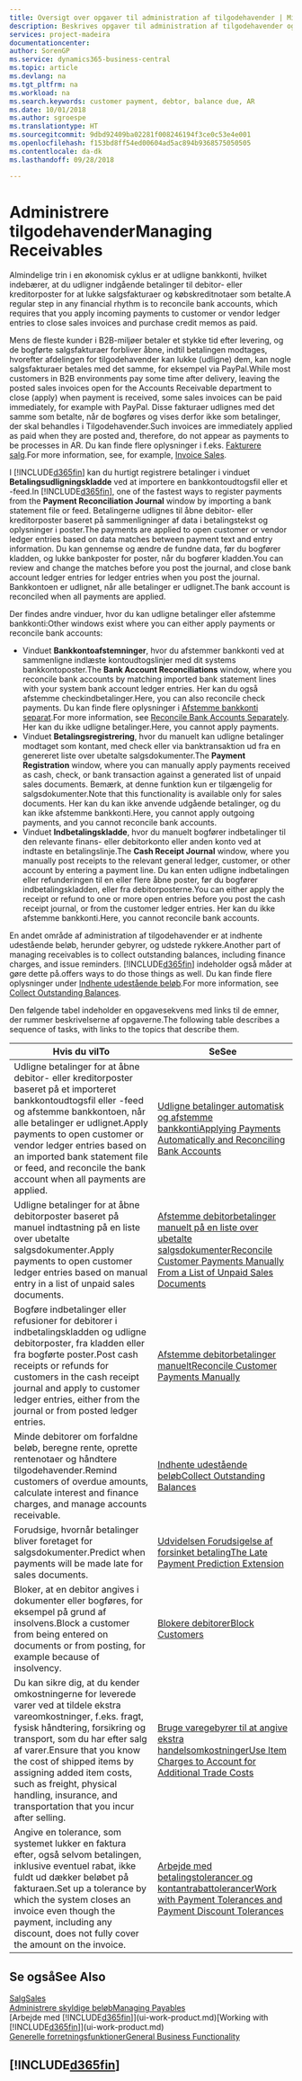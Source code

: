 ```yaml
---
title: Oversigt over opgaver til administration af tilgodehavender | Microsoft Docs
description: Beskrives opgaver til administration af tilgodehavender og udligning af betalinger til debitor- eller kreditorposter.
services: project-madeira
documentationcenter: 
author: SorenGP
ms.service: dynamics365-business-central
ms.topic: article
ms.devlang: na
ms.tgt_pltfrm: na
ms.workload: na
ms.search.keywords: customer payment, debtor, balance due, AR
ms.date: 10/01/2018
ms.author: sgroespe
ms.translationtype: HT
ms.sourcegitcommit: 9dbd92409ba02281f008246194f3ce0c53e4e001
ms.openlocfilehash: f153bd8ff54ed00604ad5ac894b9368575050505
ms.contentlocale: da-dk
ms.lasthandoff: 09/28/2018

---
```

# <a name="managing-receivables"></a><span data-ttu-id="b5826-103">Administrere tilgodehavender</span><span class="sxs-lookup"><span data-stu-id="b5826-103">Managing Receivables</span></span>
<span data-ttu-id="b5826-104">Almindelige trin i en økonomisk cyklus er at udligne bankkonti, hvilket indebærer, at du udligner indgående betalinger til debitor- eller kreditorposter for at lukke salgsfakturaer og købskreditnotaer som betalte.</span><span class="sxs-lookup"><span data-stu-id="b5826-104">A regular step in any financial rhythm is to reconcile bank accounts, which requires that you apply incoming payments to customer or vendor ledger entries to close sales invoices and purchase credit memos as paid.</span></span>

<span data-ttu-id="b5826-105">Mens de fleste kunder i B2B-miljøer betaler et stykke tid efter levering, og de bogførte salgsfakturaer forbliver åbne, indtil betalingen modtages, hvorefter afdelingen for tilgodehavender kan lukke (udligne) dem, kan nogle salgsfakturaer betales med det samme, for eksempel via PayPal.</span><span class="sxs-lookup"><span data-stu-id="b5826-105">While most customers in B2B environments pay some time after delivery, leaving the posted sales invoices open for the Accounts Receivable department to close (apply) when payment is received, some sales invoices can be paid immediately, for example with PayPal.</span></span> <span data-ttu-id="b5826-106">Disse fakturaer udlignes med det samme som betalte, når de bogføres og vises derfor ikke som betalinger, der skal behandles i Tilgodehavender.</span><span class="sxs-lookup"><span data-stu-id="b5826-106">Such invoices are immediately applied as paid when they are posted and, therefore, do not appear as payments to be processes in AR.</span></span> <span data-ttu-id="b5826-107">Du kan finde flere oplysninger i f.eks. [Fakturere salg](sales-how-invoice-sales.md).</span><span class="sxs-lookup"><span data-stu-id="b5826-107">For more information, see, for example, [Invoice Sales](sales-how-invoice-sales.md).</span></span>  

<span data-ttu-id="b5826-108">I [!INCLUDE[d365fin](includes/d365fin_md.md)] kan du hurtigt registrere betalinger i vinduet **Betalingsudligningskladde** ved at importere en bankkontoudtogsfil eller et -feed.</span><span class="sxs-lookup"><span data-stu-id="b5826-108">In [!INCLUDE[d365fin](includes/d365fin_md.md)], one of the fastest ways to register payments from the **Payment Reconciliation Journal** window by importing a bank statement file or feed.</span></span> <span data-ttu-id="b5826-109">Betalingerne udlignes til åbne debitor- eller kreditorposter baseret på sammenligninger af data i betalingstekst og oplysninger i poster.</span><span class="sxs-lookup"><span data-stu-id="b5826-109">The payments are applied to open customer or vendor ledger entries based on data matches between payment text and entry information.</span></span> <span data-ttu-id="b5826-110">Du kan gennemse og ændre de fundne data, før du bogfører kladden, og lukke bankposter for poster, når du bogfører kladden.</span><span class="sxs-lookup"><span data-stu-id="b5826-110">You can review and change the matches before you post the journal, and close bank account ledger entries for ledger entries when you post the journal.</span></span> <span data-ttu-id="b5826-111">Bankkontoen er udlignet, når alle betalinger er udlignet.</span><span class="sxs-lookup"><span data-stu-id="b5826-111">The bank account is reconciled when all payments are applied.</span></span>

<span data-ttu-id="b5826-112">Der findes andre vinduer, hvor du kan udligne betalinger eller afstemme bankkonti:</span><span class="sxs-lookup"><span data-stu-id="b5826-112">Other windows exist where you can either apply payments or reconcile bank accounts:</span></span>

* <span data-ttu-id="b5826-113">Vinduet **Bankkontoafstemninger**, hvor du afstemmer bankkonti ved at sammenligne indlæste kontoudtogslinjer med dit systems bankkontoposter.</span><span class="sxs-lookup"><span data-stu-id="b5826-113">The **Bank Account Reconciliations** window, where you reconcile bank accounts by matching imported bank statement lines with your system bank account ledger entries.</span></span> <span data-ttu-id="b5826-114">Her kan du også afstemme checkindbetalinger.</span><span class="sxs-lookup"><span data-stu-id="b5826-114">Here, you can also reconcile check payments.</span></span> <span data-ttu-id="b5826-115">Du kan finde flere oplysninger i [Afstemme bankkonti separat](bank-how-reconcile-bank-accounts-separately.md).</span><span class="sxs-lookup"><span data-stu-id="b5826-115">For more information, see [Reconcile Bank Accounts Separately](bank-how-reconcile-bank-accounts-separately.md).</span></span> <span data-ttu-id="b5826-116">Her kan du ikke udligne betalinger.</span><span class="sxs-lookup"><span data-stu-id="b5826-116">Here, you cannot apply payments.</span></span>
* <span data-ttu-id="b5826-117">Vinduet **Betalingsregistrering**, hvor du manuelt kan udligne betalinger modtaget som kontant, med check eller via banktransaktion ud fra en genereret liste over ubetalte salgsdokumenter.</span><span class="sxs-lookup"><span data-stu-id="b5826-117">The **Payment Registration** window, where you can manually apply payments received as cash, check, or bank transaction against a generated list of unpaid sales documents.</span></span> <span data-ttu-id="b5826-118">Bemærk, at denne funktion kun er tilgængelig for salgsdokumenter.</span><span class="sxs-lookup"><span data-stu-id="b5826-118">Note that this functionality is available only for sales documents.</span></span> <span data-ttu-id="b5826-119">Her kan du kan ikke anvende udgående betalinger, og du kan ikke afstemme bankkonti.</span><span class="sxs-lookup"><span data-stu-id="b5826-119">Here, you cannot apply outgoing payments, and you cannot reconcile bank accounts.</span></span>
* <span data-ttu-id="b5826-120">Vinduet **Indbetalingskladde**, hvor du manuelt bogfører indbetalinger til den relevante finans- eller debitorkonto eller anden konto ved at indtaste en betalingslinje.</span><span class="sxs-lookup"><span data-stu-id="b5826-120">The **Cash Receipt Journal** window, where you manually post receipts to the relevant general ledger, customer, or other account by entering a payment line.</span></span> <span data-ttu-id="b5826-121">Du kan enten udligne indbetalingen eller refunderingen til en eller flere åbne poster, før du bogfører indbetalingskladden, eller fra debitorposterne.</span><span class="sxs-lookup"><span data-stu-id="b5826-121">You can either apply the receipt or refund to one or more open entries before you post the cash receipt journal, or from the customer ledger entries.</span></span> <span data-ttu-id="b5826-122">Her kan du ikke afstemme bankkonti.</span><span class="sxs-lookup"><span data-stu-id="b5826-122">Here, you cannot reconcile bank accounts.</span></span>  

<span data-ttu-id="b5826-123">En andet område af administration af tilgodehavender er at indhente udestående beløb, herunder gebyrer, og udstede rykkere.</span><span class="sxs-lookup"><span data-stu-id="b5826-123">Another part of managing receivables is to collect outstanding balances, including finance charges, and issue reminders.</span></span> [!INCLUDE[d365fin](includes/d365fin_md.md)] <span data-ttu-id="b5826-124">indeholder også måder at gøre dette på.</span><span class="sxs-lookup"><span data-stu-id="b5826-124">offers ways to do those things as well.</span></span> <span data-ttu-id="b5826-125">Du kan finde flere oplysninger under [Indhente udestående beløb](receivables-collect-outstanding-balances.md).</span><span class="sxs-lookup"><span data-stu-id="b5826-125">For more information, see [Collect Outstanding Balances](receivables-collect-outstanding-balances.md).</span></span>  

<span data-ttu-id="b5826-126">Den følgende tabel indeholder en opgavesekvens med links til de emner, der rummer beskrivelserne af opgaverne.</span><span class="sxs-lookup"><span data-stu-id="b5826-126">The following table describes a sequence of tasks, with links to the topics that describe them.</span></span>  

| <span data-ttu-id="b5826-127">Hvis du vil</span><span class="sxs-lookup"><span data-stu-id="b5826-127">To</span></span> | <span data-ttu-id="b5826-128">Se</span><span class="sxs-lookup"><span data-stu-id="b5826-128">See</span></span> |
| --- | --- |
| <span data-ttu-id="b5826-129">Udligne betalinger for at åbne debitor- eller kreditorposter baseret på et importeret bankkontoudtogsfil eller -feed og afstemme bankkontoen, når alle betalinger er udlignet.</span><span class="sxs-lookup"><span data-stu-id="b5826-129">Apply payments to open customer or vendor ledger entries based on an imported bank statement file or feed, and reconcile the bank account when all payments are applied.</span></span> |[<span data-ttu-id="b5826-130">Udligne betalinger automatisk og afstemme bankkonti</span><span class="sxs-lookup"><span data-stu-id="b5826-130">Applying Payments Automatically and Reconciling Bank Accounts</span></span>](receivables-apply-payments-auto-reconcile-bank-accounts.md) |
| <span data-ttu-id="b5826-131">Udligne betalinger for at åbne debitorposter baseret på manuel indtastning på en liste over ubetalte salgsdokumenter.</span><span class="sxs-lookup"><span data-stu-id="b5826-131">Apply payments to open customer ledger entries based on manual entry in a list of unpaid sales documents.</span></span> |[<span data-ttu-id="b5826-132">Afstemme debitorbetalinger manuelt på en liste over ubetalte salgsdokumenter</span><span class="sxs-lookup"><span data-stu-id="b5826-132">Reconcile Customer Payments Manually From a List of Unpaid Sales Documents</span></span>](receivables-how-reconcile-customer-payments-list-unpaid-sales-documents.md) |
| <span data-ttu-id="b5826-133">Bogføre indbetalinger eller refusioner for debitorer i indbetalingskladden og udligne debitorposter, fra kladden eller fra bogførte poster.</span><span class="sxs-lookup"><span data-stu-id="b5826-133">Post cash receipts or refunds for customers in the cash receipt journal and apply to customer ledger entries, either from the journal or from posted ledger entries.</span></span> |[<span data-ttu-id="b5826-134">Afstemme debitorbetalinger manuelt</span><span class="sxs-lookup"><span data-stu-id="b5826-134">Reconcile Customer Payments Manually</span></span>](receivables-how-apply-sales-transactions-manually.md) |
| <span data-ttu-id="b5826-135">Minde debitorer om forfaldne beløb, beregne rente, oprette rentenotaer og håndtere tilgodehavender.</span><span class="sxs-lookup"><span data-stu-id="b5826-135">Remind customers of overdue amounts, calculate interest and finance charges, and manage accounts receivable.</span></span> |[<span data-ttu-id="b5826-136">Indhente udestående beløb</span><span class="sxs-lookup"><span data-stu-id="b5826-136">Collect Outstanding Balances</span></span>](receivables-collect-outstanding-balances.md) |
| <span data-ttu-id="b5826-137">Forudsige, hvornår betalinger bliver foretaget for salgsdokumenter.</span><span class="sxs-lookup"><span data-stu-id="b5826-137">Predict when payments will be made late for sales documents.</span></span> | [<span data-ttu-id="b5826-138">Udvidelsen Forudsigelse af forsinket betaling</span><span class="sxs-lookup"><span data-stu-id="b5826-138">The Late Payment Prediction Extension</span></span>](ui-extensions-late-payment-prediction.md) |
|<span data-ttu-id="b5826-139">Bloker, at en debitor angives i dokumenter eller bogføres, for eksempel på grund af insolvens.</span><span class="sxs-lookup"><span data-stu-id="b5826-139">Block a customer from being entered on documents or from posting, for example because of insolvency.</span></span>|[<span data-ttu-id="b5826-140">Blokere debitorer</span><span class="sxs-lookup"><span data-stu-id="b5826-140">Block Customers</span></span>](receivables-how-block-customers.md)|
|<span data-ttu-id="b5826-141">Du kan sikre dig, at du kender omkostningerne for leverede varer ved at tildele ekstra vareomkostninger, f.eks. fragt, fysisk håndtering, forsikring og transport, som du har efter salg af varer.</span><span class="sxs-lookup"><span data-stu-id="b5826-141">Ensure that you know the cost of shipped items by assigning added item costs, such as freight, physical handling, insurance, and transportation that you incur after selling.</span></span>|[<span data-ttu-id="b5826-142">Bruge varegebyrer til at angive ekstra handelsomkostninger</span><span class="sxs-lookup"><span data-stu-id="b5826-142">Use Item Charges to Account for Additional Trade Costs</span></span>](payables-how-assign-item-charges.md)|
|<span data-ttu-id="b5826-143">Angive en tolerance, som systemet lukker en faktura efter, også selvom betalingen, inklusive eventuel rabat, ikke fuldt ud dækker beløbet på fakturaen.</span><span class="sxs-lookup"><span data-stu-id="b5826-143">Set up a tolerance by which the system closes an invoice even though the payment, including any discount, does not fully cover the amount on the invoice.</span></span>|[<span data-ttu-id="b5826-144">Arbejde med betalingstolerancer og kontantrabattolerancer</span><span class="sxs-lookup"><span data-stu-id="b5826-144">Work with Payment Tolerances and Payment Discount Tolerances</span></span>](finance-payment-tolerance-and-payment-discount-tolerance.md)|
## <a name="see-also"></a><span data-ttu-id="b5826-145">Se også</span><span class="sxs-lookup"><span data-stu-id="b5826-145">See Also</span></span>
[<span data-ttu-id="b5826-146">Salg</span><span class="sxs-lookup"><span data-stu-id="b5826-146">Sales</span></span>](sales-manage-sales.md)  
[<span data-ttu-id="b5826-147">Administrere skyldige beløb</span><span class="sxs-lookup"><span data-stu-id="b5826-147">Managing Payables</span></span>](payables-manage-payables.md)  
<span data-ttu-id="b5826-148">[Arbejde med [!INCLUDE[d365fin](includes/d365fin_md.md)]](ui-work-product.md)</span><span class="sxs-lookup"><span data-stu-id="b5826-148">[Working with [!INCLUDE[d365fin](includes/d365fin_md.md)]](ui-work-product.md)</span></span>  
[<span data-ttu-id="b5826-149">Generelle forretningsfunktioner</span><span class="sxs-lookup"><span data-stu-id="b5826-149">General Business Functionality</span></span>](ui-across-business-areas.md)

## [!INCLUDE[d365fin](includes/free_trial_md.md)]  

